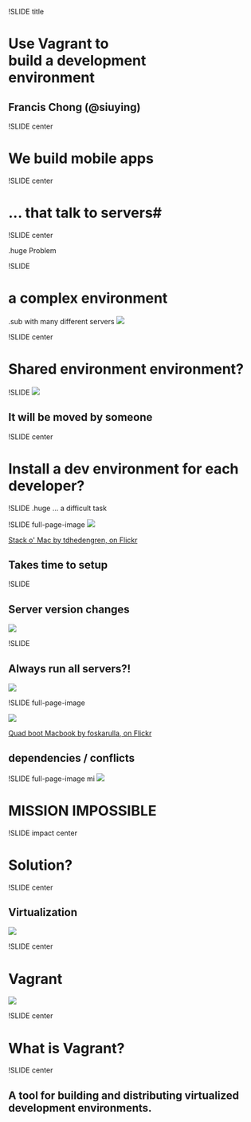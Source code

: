 !SLIDE title
# Use <span class="ign">Vagrant</span> to <br>build a development<br> environment #

## Francis Chong (@siuying) ##

!SLIDE center
# We build mobile apps #

!SLIDE center
# ... that talk to servers#

!SLIDE center

.huge Problem

!SLIDE
# a complex environment #
.sub with many different servers
![](dependencies.png)

!SLIDE center
# Shared environment environment? #

!SLIDE 
![](cheese.jpg)
## It will be moved by someone ##

!SLIDE center
# Install a dev environment for each developer? #

!SLIDE
.huge ... a difficult task

!SLIDE full-page-image
![](mac_stack.jpg)

[Stack o' Mac by tdhedengren, on Flickr](http://www.flickr.com/photos/tdhedengren/5138982641/)

## Takes time to setup ##

!SLIDE
## Server version changes ##
![](mysql.png)

!SLIDE
## Always run all servers?! ##
![](dependencies.png)


!SLIDE full-page-image

![](multi_boot.jpg)

[Quad boot Macbook by foskarulla, on Flickr](http://www.flickr.com/photos/foskarulla/2310220114/)

## dependencies / conflicts ##

!SLIDE full-page-image mi
![](mission_impossible.jpg)

# MISSION IMPOSSIBLE #

!SLIDE impact center

# Solution? #

!SLIDE center
## Virtualization ##
![](virtualbox.png)

!SLIDE center
# Vagrant #
![](vagrant_chilling.png)

!SLIDE center

# What is Vagrant? #

!SLIDE center

## A tool for <span class="ignition">building</span> and <span class="ignition">distributing</span> virtualized development environments. ##


